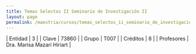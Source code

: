 ```yaml
---
title: Temas Selectos II Seminario de Investigación II
layout: page
permalink: /maestria/cursos/temas_selectos_ii_seminario_de_investigacion_ii/
---
```




| Entidad | 3 |
| Clave | 73860 |
| Grupo | T007 |
| Créditos | 8 |
| Profesores | Dra. Marisa Mazari Hiriart |

